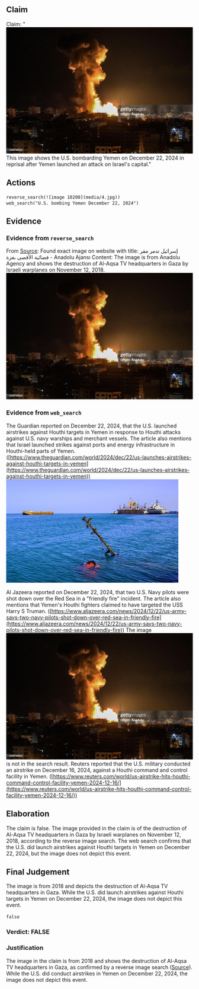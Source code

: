 ## Claim
Claim: "![image 10200](media/4.jpg) This image shows the U.S. bombarding Yemen on December 22, 2024 in reprisal after Yemen launched an attack on Israel's capital."

## Actions
```
reverse_search(![image 10200](media/4.jpg))
web_search("U.S. bombing Yemen December 22, 2024")
```

## Evidence
### Evidence from `reverse_search`
From [Source](https://www.aa.com.tr/ar/%D8%A7%D9%84%D8%AF%D9%88%D9%84-%D8%A7%D9%84%D8%B9%D8%B1%D8%A8%D9%8A%D8%A9/%D8%A5%D8%B3%D8%B1%D8%A7%D8%A6%D9%8A%D9%84-%D8%AA%D8%AF%D9%85%D8%B1-%D9%85%D9%82%D8%B1-%D9%81%D8%B6%D8%A7%D8%A6%D9%8A%D8%A9-%D8%A7%D9%84%D8%A3%D9%82%D8%B5%D9%89-%D8%A8%D8%BA%D8%B2%D8%A9/1309486): Found exact image on website with title: إسرائيل تدمر مقر فضائية الأقصى بغزة - Anadolu Ajansı
Content: The image is from Anadolu Agency and shows the destruction of Al-Aqsa TV headquarters in Gaza by Israeli warplanes on November 12, 2018. ![image 10200](media/4.jpg)


### Evidence from `web_search`
The Guardian reported on December 22, 2024, that the U.S. launched airstrikes against Houthi targets in Yemen in response to Houthi attacks against U.S. navy warships and merchant vessels. The article also mentions that Israel launched strikes against ports and energy infrastructure in Houthi-held parts of Yemen. ([https://www.theguardian.com/world/2024/dec/22/us-launches-airstrikes-against-houthi-targets-in-yemen](https://www.theguardian.com/world/2024/dec/22/us-launches-airstrikes-against-houthi-targets-in-yemen)) ![image 10344](media/2025-08-30_23-15-1756595747-735267.jpg)

Al Jazeera reported on December 22, 2024, that two U.S. Navy pilots were shot down over the Red Sea in a "friendly fire" incident. The article also mentions that Yemen's Houthi fighters claimed to have targeted the USS Harry S Truman. ([https://www.aljazeera.com/news/2024/12/22/us-army-says-two-navy-pilots-shot-down-over-red-sea-in-friendly-fire](https://www.aljazeera.com/news/2024/12/22/us-army-says-two-navy-pilots-shot-down-over-red-sea-in-friendly-fire)) The image ![image 10200](media/4.jpg) is not in the search result. Reuters reported that the U.S. military conducted an airstrike on December 16, 2024, against a Houthi command and control facility in Yemen. ([https://www.reuters.com/world/us-airstrike-hits-houthi-command-control-facility-yemen-2024-12-16/](https://www.reuters.com/world/us-airstrike-hits-houthi-command-control-facility-yemen-2024-12-16/))


## Elaboration
The claim is false. The image provided in the claim is of the destruction of Al-Aqsa TV headquarters in Gaza by Israeli warplanes on November 12, 2018, according to the reverse image search. The web search confirms that the U.S. did launch airstrikes against Houthi targets in Yemen on December 22, 2024, but the image does not depict this event.


## Final Judgement
The image is from 2018 and depicts the destruction of Al-Aqsa TV headquarters in Gaza. While the U.S. did launch airstrikes against Houthi targets in Yemen on December 22, 2024, the image does not depict this event.

`false`

### Verdict: FALSE

### Justification
The image in the claim is from 2018 and shows the destruction of Al-Aqsa TV headquarters in Gaza, as confirmed by a reverse image search ([Source](https://www.aa.com.tr/ar/%D8%A7%D9%84%D8%AF%D9%88%D9%84-%D8%A7%D9%84%D8%B9%D8%B1%D8%A8%D9%8A%D8%A9/%D8%A5%D8%B3%D8%B1%D8%A7%D8%A6%D9%8A%D9%84-%D8%AA%D8%AF%D9%85%D8%B1-%D9%85%D9%82%D8%B1-%D9%81%D8%B6%D8%A7%D8%A6%D9%8A%D8%A9-%D8%A7%D9%84%D8%A3%D9%82%D8%B5%D9%89-%D8%A8%D8%BA%D8%B2%D8%A9/1309486)). While the U.S. did conduct airstrikes in Yemen on December 22, 2024, the image does not depict this event.

